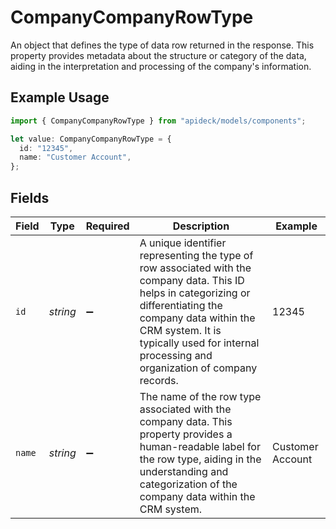 # CompanyCompanyRowType

An object that defines the type of data row returned in the response. This property provides metadata about the structure or category of the data, aiding in the interpretation and processing of the company's information.

## Example Usage

```typescript
import { CompanyCompanyRowType } from "apideck/models/components";

let value: CompanyCompanyRowType = {
  id: "12345",
  name: "Customer Account",
};
```

## Fields

| Field                                                                                                                                                                                                                                                         | Type                                                                                                                                                                                                                                                          | Required                                                                                                                                                                                                                                                      | Description                                                                                                                                                                                                                                                   | Example                                                                                                                                                                                                                                                       |
| ------------------------------------------------------------------------------------------------------------------------------------------------------------------------------------------------------------------------------------------------------------- | ------------------------------------------------------------------------------------------------------------------------------------------------------------------------------------------------------------------------------------------------------------- | ------------------------------------------------------------------------------------------------------------------------------------------------------------------------------------------------------------------------------------------------------------- | ------------------------------------------------------------------------------------------------------------------------------------------------------------------------------------------------------------------------------------------------------------- | ------------------------------------------------------------------------------------------------------------------------------------------------------------------------------------------------------------------------------------------------------------- |
| `id`                                                                                                                                                                                                                                                          | *string*                                                                                                                                                                                                                                                      | :heavy_minus_sign:                                                                                                                                                                                                                                            | A unique identifier representing the type of row associated with the company data. This ID helps in categorizing or differentiating the company data within the CRM system. It is typically used for internal processing and organization of company records. | 12345                                                                                                                                                                                                                                                         |
| `name`                                                                                                                                                                                                                                                        | *string*                                                                                                                                                                                                                                                      | :heavy_minus_sign:                                                                                                                                                                                                                                            | The name of the row type associated with the company data. This property provides a human-readable label for the row type, aiding in the understanding and categorization of the company data within the CRM system.                                          | Customer Account                                                                                                                                                                                                                                              |